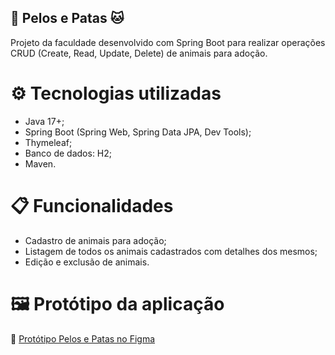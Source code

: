 ## 🐶 Pelos e Patas 🐱
Projeto da faculdade desenvolvido com Spring Boot para realizar operações CRUD (Create, Read, Update, Delete) de animais para adoção.

# ⚙️ Tecnologias utilizadas
* Java 17+;
* Spring Boot (Spring Web, Spring Data JPA, Dev Tools);
* Thymeleaf;
* Banco de dados: H2;
* Maven.
  
# 📋 Funcionalidades
* Cadastro de animais para adoção;
* Listagem de todos os animais cadastrados com detalhes dos mesmos;
* Edição e exclusão de animais.

# 🖼️ Protótipo da aplicação
🔗 [Protótipo Pelos e Patas no Figma](https://www.figma.com/design/mOrgUkHSvQCFKdpFZFxjpw/Pelos-e-Patas?node-id=25-89&t=ndsX2i2lhVdMYOpW-0)
